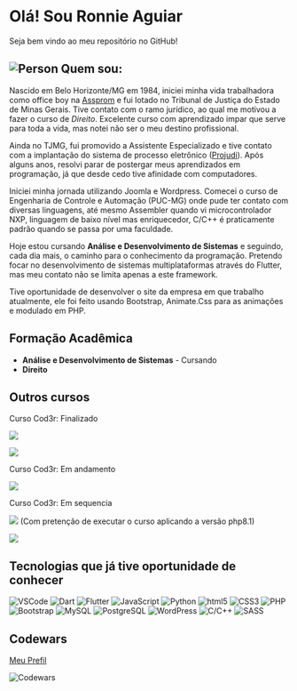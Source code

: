 # Olá! Sou Ronnie Aguiar

Seja bem vindo ao meu repositório no GitHub!

## <img src="https://fonts.gstatic.com/s/i/materialiconsoutlined/account_circle/v17/24px.svg" alt="Person"> Quem sou:
Nascido em Belo Horizonte/MG em 1984, iniciei minha vida trabalhadora como office boy na [Assprom](https://www.assprom.org.br/) e fui lotado no Tribunal de Justiça do Estado de Minas Gerais.
Tive contato com o ramo jurídico, ao qual me motivou a fazer o curso de *Direito*. Excelente curso com aprendizado impar que serve para toda a vida, mas notei não ser o meu destino profissional.

Ainda no TJMG, fui promovido a Assistente Especializado e tive contato com a implantação do sistema de processo eletrônico ([Projudi](https://pt.wikipedia.org/wiki/PROJUDI)).
Após alguns anos, resolvi parar de postergar meus aprendizados em programação, já que desde cedo tive afinidade com computadores.

Iniciei minha jornada utilizando Joomla e Wordpress. Comecei o curso de Engenharia de Controle e Automação (PUC-MG) onde pude ter contato com diversas linguagens, até mesmo Assembler quando vi microcontrolador NXP, linguagem de baixo nível mas enriquecedor, C/C++ é praticamente padrão quando se passa por uma faculdade.

Hoje estou cursando **Análise e Desenvolvimento de Sistemas** e seguindo, cada dia mais, o caminho para o conhecimento da programação. Pretendo focar no desenvolvimento de sistemas multiplataformas através do Flutter, mas meu contato não se limita apenas a este framework.

Tive oportunidade de desenvolver o site da empresa em que trabalho atualmente, ele foi feito usando Bootstrap, Animate.Css para as animações e modulado em PHP.

## Formação Acadêmica
- **Análise e Desenvolvimento de Sistemas** - Cursando
- **Direito**

## Outros cursos

Curso Cod3r: Finalizado

<a href="https://www.cod3r.com.br/courses/javascript-funcional-fundamentos"><img src="https://img.shields.io/badge/JavaScript-F7DF1E?style=flat-square&logo=javascript&logoColor=F7DF1E&label=Fundamento%20de%20Javascript%20funcional"></a>

<a href="https://www.cod3r.com.br/courses/curso-intensivo-next-react"><img src="https://img.shields.io/badge/Next.js-FFFFFF?style=flat-square&logo=next.js&logoColor=FFFFFF&label=Curso%20Intensido%20de%20Next.js%20e%20React"></a>

Curso Cod3r: Em andamento 

<a href="https://www.cod3r.com.br/courses/aprenda-flutter-dart-e-construa-apps-ios-e-android"><img src="https://img.shields.io/badge/Flutter-02569b?style=flat-square&logo=flutter&logoColor=blue&label=Aprenda%20Flutter%20e%20Dart%20e%20Construa%20APPs%20iOS%20e%20Android"></a>

Curso Cod3r: Em sequencia

<a href="https://www.cod3r.com.br/courses/php"><img src="https://img.shields.io/badge/PHP-777BB4?style=flat-square&logo=php&logoColor=777BB4&label=PHP 7 Completo - Curso do Desenvolvedor Web 2020"></a>
(Com pretenção de executar o curso aplicando a versão php8.1)

<a href="https://www.cod3r.com.br/courses/angular-9-essencial"><img src="https://img.shields.io/badge/Angular-777BB4?style=flat-square&logo=angular&logoColor=dd0031&label=Angular 9 - Essencial"></a>



## Tecnologias que já tive oportunidade de conhecer
![VSCode](https://img.shields.io/badge/-VSCode-333333?style=for-the-badge&logo=visualstudiocode&logoColor=007ACC)
![Dart](https://img.shields.io/badge/-Dart-333333?style=for-the-badge&logo=dart&logoColor=0175C2)
![Flutter](https://img.shields.io/badge/-Flutter-333333?style=for-the-badge&logo=flutter&logoColor=02569B)
![JavaScript](https://img.shields.io/badge/-JavaScript-333333?style=for-the-badge&logo=javascript&logoColor=F7DF1E)
![Python](https://img.shields.io/badge/-Python-333333?style=for-the-badge&logo=Python&logoColor=3776AB)
![html5](https://img.shields.io/badge/-HTML5-333333?style=for-the-badge&logo=html5&logoColor=E34F26)
![CSS3](https://img.shields.io/badge/-CSS3-333333?style=for-the-badge&logo=css3&logoColor=1572B6)
![PHP](https://img.shields.io/badge/-PHP-333333?style=for-the-badge&logo=php&logoColor=777BB4)
![Bootstrap](https://img.shields.io/badge/-Bootstrap-333333?style=for-the-badge&logo=bootstrap&logoColor=7952B3)
![MySQL](https://img.shields.io/badge/-MySQL-333333?style=for-the-badge&logo=mysql&logoColor=4479A1)
![PostgreSQL](https://img.shields.io/badge/-PostgreSQL-333333?style=for-the-badge&logo=PostgreSQL&logoColor=4169E1)
![WordPress](https://img.shields.io/badge/-WordPress-333333?style=for-the-badge&logo=WordPress&logoColor=21759B)
![C/C++](https://img.shields.io/badge/-C/C++-333333?style=for-the-badge&logo=cplusplus&logoColor=007396)
![SASS](https://img.shields.io/badge/-SASS-333333?style=for-the-badge&logo=sass&logoColor=CC6699)


## Codewars
[Meu Prefil](https://www.codewars.com/users/RonnieAguiar)

![Codewars](https://www.codewars.com/users/RonnieAguiar/badges/small)